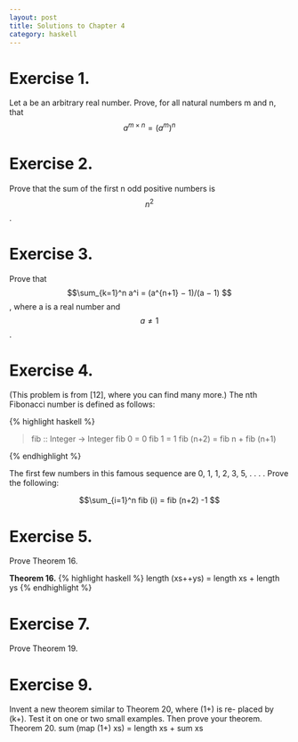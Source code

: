 ```yaml
---
layout: post
title: Solutions to Chapter 4
category: haskell
---
```


Exercise 1.
===========
Let a be an arbitrary real number. Prove, for all natural numbers
m and n, that $$a^{m \times n} = (a^m)^n $$

Exercise 2.
===========
Prove that the sum of the first n odd positive numbers is $$n^2 $$.



Exercise 3.
===========
Prove that $$\sum_{k=1}^n a^i =  (a^{n+1} − 1)/(a − 1) $$
, where a is a real number and $$ a \neq 1 $$.


Exercise 4.
==========
(This problem is from [12], where you can find many more.)
The nth Fibonacci number is defined as follows:


{% highlight haskell %}

> fib :: Integer -> Integer
> fib 0 = 0
> fib 1 = 1
> fib (n+2) = fib n + fib (n+1)

{% endhighlight %}


The first few numbers in this famous sequence are 0, 1, 1, 2, 3, 5, . . . .
Prove the following:

$$\sum_{i=1}^n fib (i) =  fib (n+2) -1  $$



Exercise 5.
==========
Prove Theorem 16.

**Theorem 16.**
{% highlight haskell %}
    length (xs++ys) = length xs + length ys
{% endhighlight %}

Exercise 7.
==========
Prove Theorem 19.

Exercise 9.
===========
Invent a new theorem similar to Theorem 20, where (1+) is re-
placed by (k+). Test it on one or two small examples. Then prove your
theorem.
Theorem 20. sum (map (1+) xs) = length xs + sum xs
